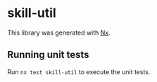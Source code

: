 # skill-util

This library was generated with [Nx](https://nx.dev).

## Running unit tests

Run `nx test skill-util` to execute the unit tests.
